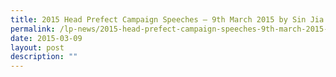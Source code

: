 ```yaml
---
title: 2015 Head Prefect Campaign Speeches – 9th March 2015 by Sin Jia Xin
permalink: /lp-news/2015-head-prefect-campaign-speeches-9th-march-2015-by-sin-jia-xin/
date: 2015-03-09
layout: post
description: ""
---
```


